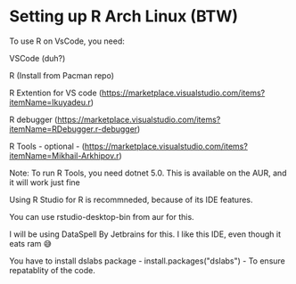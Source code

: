 # Setting up R Arch Linux (BTW)

To use R on VsCode, you need:

VSCode (duh?)
    
R (Install from Pacman repo)
    
R Extention for VS code (https://marketplace.visualstudio.com/items?itemName=Ikuyadeu.r)
    
R debugger (https://marketplace.visualstudio.com/items?itemName=RDebugger.r-debugger)
    
R Tools - optional - (https://marketplace.visualstudio.com/items?itemName=Mikhail-Arkhipov.r)

Note: To run R Tools, you need dotnet 5.0. This is available on the AUR, and it will work just fine


Using R Studio for R is recommneded, because of its IDE features.

You can use rstudio-desktop-bin from aur for this.

I will be using DataSpell By Jetbrains for this. I like this IDE, even though it eats ram :sweat_smile:


You have to install dslabs package - install.packages("dslabs") - To ensure repatablity of the code.
